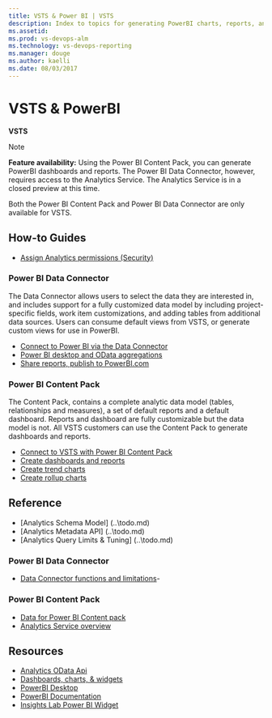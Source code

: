 ```yaml
---
title: VSTS & Power BI | VSTS 
description: Index to topics for generating PowerBI charts, reports, and dashboards for VSTS and and Team Foundation Server (TFS)  
ms.assetid:  
ms.prod: vs-devops-alm
ms.technology: vs-devops-reporting
ms.manager: douge
ms.author: kaelli
ms.date: 08/03/2017
---
```


# VSTS & PowerBI 


<b>VSTS</b> 

>[!NOTE]  
> **Feature availability:**  Using the Power BI Content Pack, you can generate PowerBI dashboards and reports. The Power BI Data Connector, however, requires access to the Analytics Service. The Analytics Service is in a closed preview at this time.  
>  
> Both the Power BI Content Pack and Power BI Data Connector are only available for VSTS.  

<!---

## Overview  
[Power BI integration overview](overview.md)
-->


## How-to Guides

- [Assign Analytics permissions (Security)](../analytics/analytics-security.md?toc=/vsts/report/powerbi/toc.json&bc=/vsts/report/powerbi/breadcrumb/toc.json)  

### Power BI Data Connector
The Data Connector allows users to select the data they are interested in, and includes support for a fully customized data model by including project-specific fields, work item customizations, and adding tables from additional data sources. Users can consume default views from VSTS, or generate custom views for use in PowerBI.
- [Connect to Power BI via the Data Connector](data-connector-connect.md)     
- [Power BI desktop and OData aggregations](../analytics/using-odata-aggregations-with-power-bi-desktop.md?toc=/vsts/report/powerbi/toc.json&bc=/vsts/report/powerbi/breadcrumb/toc.json)    
- [Share reports, publish to PowerBI.com](../analytics/publishing-power-bi-desktop-to-power-bi.md?toc=/vsts/report/powerbi/toc.json&bc=/vsts/report/powerbi/breadcrumb/toc.json)    

### Power BI Content Pack 
The Content Pack, contains a complete analytic data model (tables, relationships and measures), a set of default reports and a default dashboard. Reports and dashboard are fully customizable but the data model is not. All VSTS customers can use the Content Pack to generate dashboards and reports.
- [Connect to VSTS with Power BI Content Pack](connect-vso-pbi-vs.md)  
- [Create dashboards and reports](report-on-vso-with-power-bi-vs.md) 
- [Create trend charts](create-trend-charts.md)  
- [Create rollup charts](create-rollup-charts.md) 
  
## Reference
- [Analytics Schema Model] (..\todo.md)
- [Analytics Metadata API] (..\todo.md)
- [Analytics Query Limits & Tuning] (..\todo.md)
### Power BI Data Connector
- [Data Connector functions and limitations](data-connector-functions.md)- 
### Power BI Content Pack 
- [Data for Power BI Content pack](vso-pbi-whats-available-vs.md)    
- [Analytics Service overview](../analytics/overview-analytics-service.md?toc=/vsts/report/powerbi/toc.json&bc=/vsts/report/powerbi/breadcrumb/toc.json)    


## Resources 
- [Analytics OData Api](../todo.md)
- [Dashboards, charts, & widgets](../index.md)  
- [PowerBI Desktop](https://powerbi.microsoft.com/documentation/powerbi-desktop-get-the-desktop/)  
- [PowerBI Documentation](https://powerbi.microsoft.com/documentation/powerbi-landing-page/)  
- [Insights Lab Power BI Widget](https://marketplace.visualstudio.com/items?itemName=InsightsLab.powerbiWidget) 
 

 
